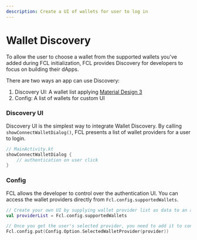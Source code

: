 ```yaml
---
description: Create a UI of wallets for user to log in
---
```


# Wallet Discovery

To allow the user to choose a wallet from the supported wallets you've added during FCL initialization, FCL provides Discovery for developers to focus on building their dApps.

There are two ways an app can use Discovery:

1. Discovery UI: A wallet list applying [Material Design 3](https://m3.material.io/)
2. Config: A list of wallets for custom UI

### Discovery UI

Discovery UI is the simplest way to integrate Wallet Discovery.  By calling `showConnectWalletDialog()`, FCL presents a list of wallet providers for a user to login.

```kotlin
// MainActivity.kt
showConnectWalletDialog {
    // authentication on user click
}
```

### Config

FCL allows the developer to control over the authentication UI. You can access the wallet providers   directly from `Fcl.config.supportedWallets`.

```kotlin
// Create your own UI by supplying wallet provider list as data to an adapter
val providerList = Fcl.config.supportedWallets

// Once you get the user's selected provider, you need to add it to config
Fcl.config.put(Config.Option.SelectedWalletProvider(provider))
```

